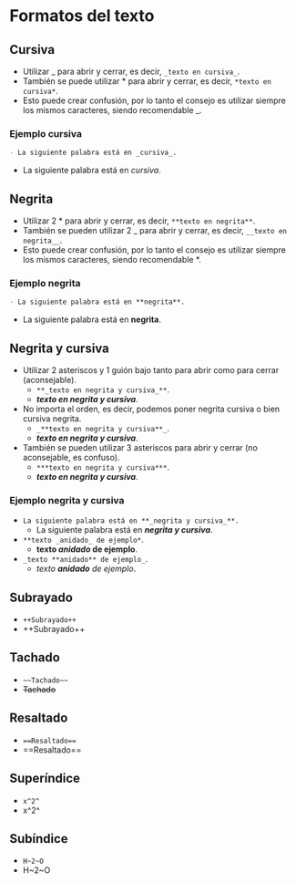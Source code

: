 # Formatos del texto

## Cursiva

- Utilizar \_ para abrir y cerrar, es decir, `_texto en cursiva_`.
- También se puede utilizar \* para abrir y cerrar, es decir, `*texto en cursiva*`.
- Esto puede crear confusión, por lo tanto el consejo es utilizar siempre los mismos caracteres, siendo recomendable \_.

### Ejemplo cursiva

```markdown
- La siguiente palabra está en _cursiva_.
```

- La siguiente palabra está en _cursiva_.

## Negrita

- Utilizar 2 \* para abrir y cerrar, es decir, `**texto en negrita**`.
- También se pueden utilizar 2 \_ para abrir y cerrar, es decir, `__texto en negrita__`.
- Esto puede crear confusión, por lo tanto el consejo es utilizar siempre los mismos caracteres, siendo recomendable \*.

### Ejemplo negrita

```markdown
- La siguiente palabra está en **negrita**.
```

- La siguiente palabra está en **negrita**.

## Negrita y cursiva

- Utilizar 2 asteriscos y 1 guión bajo tanto para abrir como para cerrar (aconsejable).
  - `**_texto en negrita y cursiva_**`.
  - **_texto en negrita y cursiva_**.
- No importa el orden, es decir, podemos poner negrita cursiva o bien cursiva negrita.
  - `_**texto en negrita y cursiva**_`.
  - _**texto en negrita y cursiva**_.
- También se pueden utilizar 3 asteriscos para abrir y cerrar (no aconsejable, es confuso).
  - `***texto en negrita y cursiva***`.
  - **_texto en negrita y cursiva_**.

### Ejemplo negrita y cursiva

- `La siguiente palabra está en **_negrita y cursiva_**.`
  - La siguiente palabra está en **_negrita y cursiva_**.
- `**texto _anidado_ de ejemplo*`.
  - **texto _anidado_ de ejemplo**.
- `_texto **anidado** de ejemplo_`.
  - _texto **anidado** de ejemplo_.

## Subrayado

- `++Subrayado++`
- ++Subrayado++

## Tachado

- `~~Tachado~~`
- ~~Tachado~~

## Resaltado

- `==Resaltado==`
- ==Resaltado==

## Superíndice

- `x^2^`
- x^2^

## Subíndice

- `H~2~O`
- H~2~O
